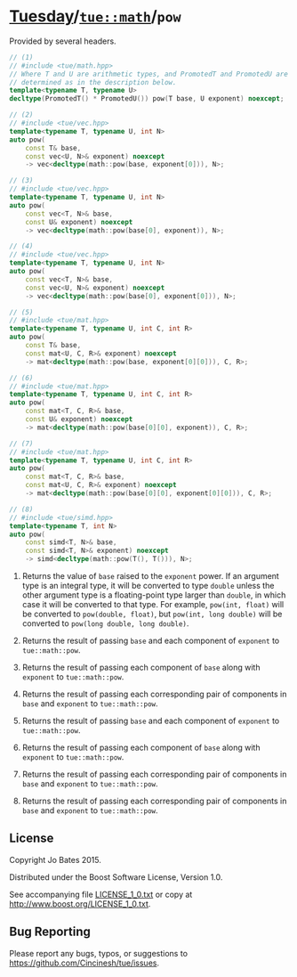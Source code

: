 [Tuesday](../../../README.md)/[`tue::math`](../../namespaces/tue/math.md)/`pow`
===============================================================================
Provided by several headers.

```c++
// (1)
// #include <tue/math.hpp>
// Where T and U are arithmetic types, and PromotedT and PromotedU are
// determined as in the description below.
template<typename T, typename U>
decltype(PromotedT() * PromotedU()) pow(T base, U exponent) noexcept;

// (2)
// #include <tue/vec.hpp>
template<typename T, typename U, int N>
auto pow(
    const T& base,
    const vec<U, N>& exponent) noexcept
    -> vec<decltype(math::pow(base, exponent[0])), N>;

// (3)
// #include <tue/vec.hpp>
template<typename T, typename U, int N>
auto pow(
    const vec<T, N>& base,
    const U& exponent) noexcept
    -> vec<decltype(math::pow(base[0], exponent)), N>;

// (4)
// #include <tue/vec.hpp>
template<typename T, typename U, int N>
auto pow(
    const vec<T, N>& base,
    const vec<U, N>& exponent) noexcept
    -> vec<decltype(math::pow(base[0], exponent[0])), N>;

// (5)
// #include <tue/mat.hpp>
template<typename T, typename U, int C, int R>
auto pow(
    const T& base,
    const mat<U, C, R>& exponent) noexcept
    -> mat<decltype(math::pow(base, exponent[0][0])), C, R>;

// (6)
// #include <tue/mat.hpp>
template<typename T, typename U, int C, int R>
auto pow(
    const mat<T, C, R>& base,
    const U& exponent) noexcept
    -> mat<decltype(math::pow(base[0][0], exponent)), C, R>;

// (7)
// #include <tue/mat.hpp>
template<typename T, typename U, int C, int R>
auto pow(
    const mat<T, C, R>& base,
    const mat<U, C, R>& exponent) noexcept
    -> mat<decltype(math::pow(base[0][0], exponent[0][0])), C, R>;

// (8)
// #include <tue/simd.hpp>
template<typename T, int N>
auto pow(
    const simd<T, N>& base,
    const simd<T, N>& exponent) noexcept
    -> simd<decltype(math::pow(T(), T())), N>;
```

1. Returns the value of `base` raised to the `exponent` power. If an argument
   type is an integral type, it will be converted to type `double` unless the
   other argument type is a floating-point type larger than `double`, in which
   case it will be converted to that type. For example, `pow(int, float)` will
   be converted to `pow(double, float)`, but `pow(int, long double)` will be
   converted to `pow(long double, long double)`.

2. Returns the result of passing `base` and each component of `exponent` to
   `tue::math::pow`.

3. Returns the result of passing each component of `base` along with `exponent`
   to `tue::math::pow`.

4. Returns the result of passing each corresponding pair of components in `base`
   and `exponent` to `tue::math::pow`.

5. Returns the result of passing `base` and each component of `exponent` to
   `tue::math::pow`.

6. Returns the result of passing each component of `base` along with `exponent`
   to `tue::math::pow`.

7. Returns the result of passing each corresponding pair of components in `base`
   and `exponent` to `tue::math::pow`.

8. Returns the result of passing each corresponding pair of components in `base`
   and `exponent` to `tue::math::pow`.

License
-------
Copyright Jo Bates 2015.

Distributed under the Boost Software License, Version 1.0.

See accompanying file [LICENSE_1_0.txt](../../../LICENSE_1_0.txt) or copy at
http://www.boost.org/LICENSE_1_0.txt.

Bug Reporting
-------------
Please report any bugs, typos, or suggestions to
https://github.com/Cincinesh/tue/issues.
